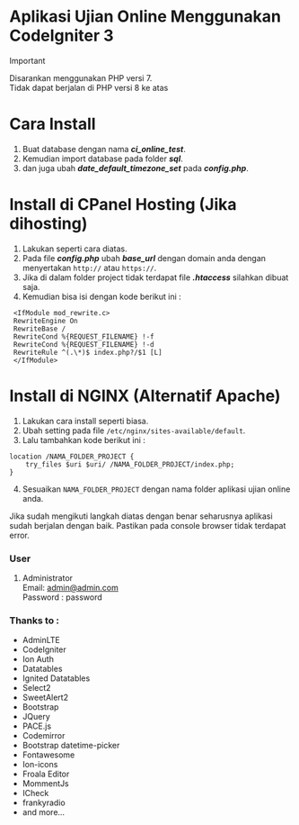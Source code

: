 # Aplikasi Ujian Online Menggunakan CodeIgniter 3

> [!IMPORTANT]
> Disarankan menggunakan PHP versi 7. \
> Tidak dapat berjalan di PHP versi 8 ke atas

# Cara Install

1. Buat database dengan nama **_ci_online_test_**.
2. Kemudian import database pada folder **_sql_**.
3. dan juga ubah **_date_default_timezone_set_** pada **_config.php_**.<br/>

# Install di CPanel Hosting (Jika dihosting)

1. Lakukan seperti cara diatas.
2. Pada file **_config.php_** ubah **_base_url_** dengan domain anda dengan menyertakan `http://` atau `https://`.
3. Jika di dalam folder project tidak terdapat file **_.htaccess_** silahkan dibuat saja.
4. Kemudian bisa isi dengan kode berikut ini :

```
 <IfModule mod_rewrite.c>
 RewriteEngine On
 RewriteBase /
 RewriteCond %{REQUEST_FILENAME} !-f
 RewriteCond %{REQUEST_FILENAME} !-d
 RewriteRule ^(.\*)$ index.php?/$1 [L]
 </IfModule>
```

# Install di NGINX (Alternatif Apache)

1. Lakukan cara install seperti biasa.
2. Ubah setting pada file `/etc/nginx/sites-available/default`.
3. Lalu tambahkan kode berikut ini :

```
location /NAMA_FOLDER_PROJECT {
    try_files $uri $uri/ /NAMA_FOLDER_PROJECT/index.php;
}
```

4. Sesuaikan `NAMA_FOLDER_PROJECT` dengan nama folder aplikasi ujian online anda.

Jika sudah mengikuti langkah diatas dengan benar seharusnya aplikasi sudah berjalan dengan baik. Pastikan pada console browser tidak terdapat error.

### User

1. Administrator \
   Email: admin@admin.com \
   Password : password

### Thanks to :

- AdminLTE
- CodeIgniter
- Ion Auth
- Datatables
- Ignited Datatables
- Select2
- SweetAlert2
- Bootstrap
- JQuery
- PACE.js
- Codemirror
- Bootstrap datetime-picker
- Fontawesome
- Ion-icons
- Froala Editor
- MommentJs
- ICheck
- frankyradio
- and more...
